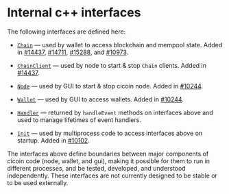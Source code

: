 # Internal c++ interfaces

The following interfaces are defined here:

* [`Chain`](chain.h) — used by wallet to access blockchain and mempool state. Added in [#14437](https://github.com/cicoin/cicoin/pull/14437), [#14711](https://github.com/cicoin/cicoin/pull/14711), [#15288](https://github.com/cicoin/cicoin/pull/15288), and [#10973](https://github.com/cicoin/cicoin/pull/10973).

* [`ChainClient`](chain.h) — used by node to start & stop `Chain` clients. Added in [#14437](https://github.com/cicoin/cicoin/pull/14437).

* [`Node`](node.h) — used by GUI to start & stop cicoin node. Added in [#10244](https://github.com/cicoin/cicoin/pull/10244).

* [`Wallet`](wallet.h) — used by GUI to access wallets. Added in [#10244](https://github.com/cicoin/cicoin/pull/10244).

* [`Handler`](handler.h) — returned by `handleEvent` methods on interfaces above and used to manage lifetimes of event handlers.

* [`Init`](init.h) — used by multiprocess code to access interfaces above on startup. Added in [#10102](https://github.com/cicoin/cicoin/pull/10102).

The interfaces above define boundaries between major components of cicoin code (node, wallet, and gui), making it possible for them to run in different processes, and be tested, developed, and understood independently. These interfaces are not currently designed to be stable or to be used externally.
